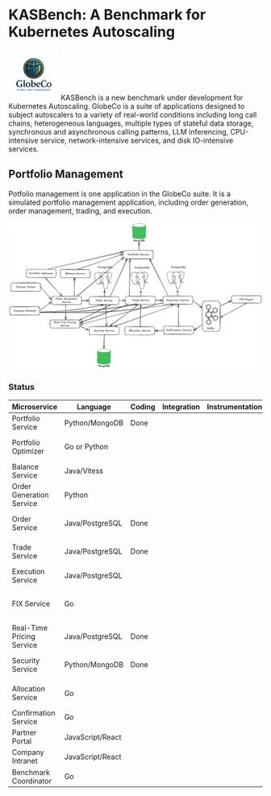 # KASBench: A Benchmark for Kubernetes Autoscaling

<img src="../images/globeco-logo.png" alt="Logo" width="100">
KASBench is a new benchmark under development for Kubernetes Autoscaling. GlobeCo is a suite of applications designed to subject autoscalers to a variety of real-world conditions including long call chains, heterogeneous languages, multiple types of stateful data storage, synchronous and asynchronous calling patterns, LLM inferencing, CPU-intensive service, network-intensive services, and disk IO-intensive services.



## Portfolio Management

Potfolio management is one application in the GlobeCo suite.  It is a simulated portfolio management application, including order generation, order management, trading, and execution. 

<img src="../images/GlobeCo Portfolio Management and Trading.png">


### Status

| Microservice              | Language         | Coding | Integration | Instrumentation | Notes                                            |
| ------------------------- | ---------------- | ------ | ----------- | --------------- | ------------------------------------------------ |
| Portfolio Service         | Python/MongoDB   | Done   |             |                 | CPU-light                                        |
| Portfolio Optimizer       | Go or Python     |        |             |                 | CPU-intensive Golang                             |
| Balance Service           | Java/Vitess      |        |             |                 | Database-intensive                               |
| Order Generation Service  | Python           |        |             |                 | CPU-intensive Python                             |
| Order Service             | Java/PostgreSQL  | Done   |             |                 | For microservice chain depth                     |
| Trade Service             | Java/PostgreSQL  | Done   |             |                 | For microservice chain depth                     |
| Execution Service         | Java/PostgreSQL  |        |             |                 | Asynchronous (producer)                          |
| FIX Service               | Go               |        |             |                 | Stochastic, asynchronous (consumer and producer) |
| Real-Time Pricing Service | Java/PostgreSQL  | Done   |             |                 | Stochastic                                       |
| Security Service          | Python/MongoDB   | Done   |             |                 | For microservice chain depth                     |
| Allocation Service        | Go               |        |             |                 | For microservice chain depth                     |
| Confirmation Service      | Go               |        |             |                 | Asynchronous (consumer)                          |
| Partner Portal            | JavaScript/React |        |             |                 | Not needed initially                             |
| Company Intranet          | JavaScript/React |        |             |                 | UI                                               |
| Benchmark Coordinator     | Go               |        |             |                 | Not needed initially                             |
